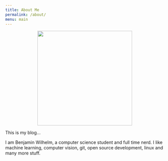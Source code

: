 ```yaml
---
title: About Me
permalink: /about/
menu: main
---
```


<center>
<img src="{{ "/img/face.svg" | absolute_url }}" width="300px">
</center>

<p></p>

This is my blog...

I am Benjamin Wilhelm, a computer science student and full time nerd. I like machine learning, computer vision, git, open source development, linux and many more stuff.

